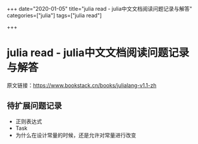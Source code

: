 +++
date="2020-01-05" 
title="julia read - julia中文文档阅读问题记录与解答"
categories=["julia"] 
tags=["julia read"]

+++

# julia read - julia中文文档阅读问题记录与解答

原文链接：https://www.bookstack.cn/books/julialang-v1.1-zh

## 待扩展问题记录

- 正则表达式
- Task
- 为什么在设计常量的时候，还是允许对常量进行改变

